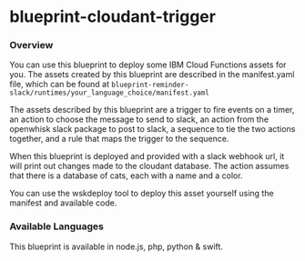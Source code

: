 # blueprint-cloudant-trigger

### Overview
You can use this blueprint to deploy some IBM Cloud Functions assets for you.  The assets created by this blueprint are described in the manifest.yaml file, which can be found at `blueprint-reminder-slack/runtimes/your_language_choice/manifest.yaml`

The assets described by this blueprint are a trigger to fire events on a timer, an action to choose the message to send to slack, an action from the openwhisk slack package to post to slack, a sequence to tie the two actions together, and a rule that maps the trigger to the sequence.

When this blueprint is deployed and provided with a slack webhook url, it will print out changes made to the cloudant database.  The action assumes that there is a database of cats, each with a name and a color.

You can use the wskdeploy tool to deploy this asset yourself using the manifest and available code.

### Available Languages
This blueprint is available in node.js, php, python & swift.
